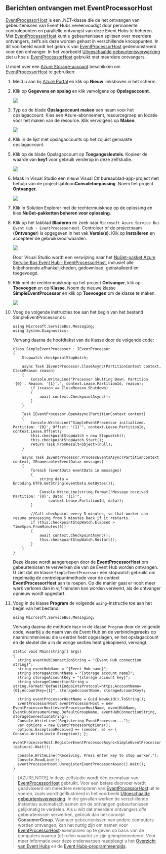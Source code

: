 ## Berichten ontvangen met EventProcessorHost

[EventProcessorHost][] is een .NET-klasse die de het ontvangen van gebeurtenissen van Event Hubs vereenvoudigt door permanente controlepunten en parallelle ontvangst van deze Event Hubs te beheren. Met [EventProcessorHost][] kunt u gebeurtenissen splitsen over meerdere ontvangers, zelfs als deze worden gehost in verschillende knooppunten. In dit voorbeeld wordt het gebruik van [EventProcessorHost][] gedemonstreerd voor één ontvanger. In het voorbeeld [Uitgeschaalde gebeurtenisverwerking][] ziet u hoe u [EventProcessorHost][] gebruikt met meerdere ontvangers.

U moet over een [Azure Storage-account][] beschikken om [EventProcessorHost][] te gebruiken:

1. Meld u aan bij [Azure Portal][] en klik op **Nieuw** linksboven in het scherm.

2. Klik op **Gegevens en opslag** en klik vervolgens op **Opslagaccount**.

    ![][1]

3. Typ op de blade **Opslagaccount maken** een naam voor het opslagaccount. Kies een Azure-abonnement, resourcegroep en locatie voor het maken van de resource. Klik vervolgens op **Maken**.

    ![][2]

4. Klik in de lijst met opslagaccounts op het zojuist gemaakte opslagaccount.

5. Klik op de blade Opslagaccount op **Toegangssleutels**. Kopieer de waarde van **key1** voor gebruik verderop in deze zelfstudie.

    ![][3]

4. Maak in Visual Studio een nieuw Visual C# bureaublad-app-project met behulp van de projectsjabloon**Consoletoepassing**. Noem het project **Ontvanger**.

    ![][14]

5. Klik in Solution Explorer met de rechtermuisknop op de oplossing en kies **NuGet-pakketten beheren voor oplossing**.

6. Klik op het tabblad **Bladeren** en zoek naar `Microsoft Azure Service Bus Event Hub - EventProcessorHost`. Controleer of de projectnaam (**Ontvanger**) is opgegeven in het vak **Versie(s)**. Klik op **Installeren** en accepteer de gebruiksvoorwaarden.

    ![][13]

    Door Visual Studio wordt een verwijzing naar het [ NuGet-pakket Azure Service Bus Event Hub - EventProcessorHost](https://www.nuget.org/packages/Microsoft.Azure.ServiceBus.EventProcessorHost), inclusief alle bijbehorende afhankelijkheden, gedownload, geïnstalleerd en toegevoegd.

7. Klik met de rechtermuisknop op het project **Ontvanger**, klik op **Toevoegen** en op **Klasse**. Noem de nieuwe klasse **SimpleEventProcessor** en klik op **Toevoegen** om de klasse te maken.

    ![][15]

8. Voeg de volgende instructies toe aan het begin van het bestand SimpleEventProcessor.cs:

    ```
    using Microsoft.ServiceBus.Messaging;
    using System.Diagnostics;
    ```

    Vervang daarna de hoofdtekst van de klasse door de volgende code:

    ```
    class SimpleEventProcessor : IEventProcessor
    {
        Stopwatch checkpointStopWatch;

        async Task IEventProcessor.CloseAsync(PartitionContext context, CloseReason reason)
        {
            Console.WriteLine("Processor Shutting Down. Partition '{0}', Reason: '{1}'.", context.Lease.PartitionId, reason);
            if (reason == CloseReason.Shutdown)
            {
                await context.CheckpointAsync();
            }
        }

        Task IEventProcessor.OpenAsync(PartitionContext context)
        {
            Console.WriteLine("SimpleEventProcessor initialized.  Partition: '{0}', Offset: '{1}'", context.Lease.PartitionId, context.Lease.Offset);
            this.checkpointStopWatch = new Stopwatch();
            this.checkpointStopWatch.Start();
            return Task.FromResult<object>(null);
        }

        async Task IEventProcessor.ProcessEventsAsync(PartitionContext context, IEnumerable<EventData> messages)
        {
            foreach (EventData eventData in messages)
            {
                string data = Encoding.UTF8.GetString(eventData.GetBytes());

                Console.WriteLine(string.Format("Message received.  Partition: '{0}', Data: '{1}'",
                    context.Lease.PartitionId, data));
            }

            //Call checkpoint every 5 minutes, so that worker can resume processing from 5 minutes back if it restarts.
            if (this.checkpointStopWatch.Elapsed > TimeSpan.FromMinutes(5))
            {
                await context.CheckpointAsync();
                this.checkpointStopWatch.Restart();
            }
        }
    }
    ```

    Deze klasse wordt aangeroepen door de **EventProcessorHost** om gebeurtenissen te verwerken die van de Event Hub worden ontvangen. U ziet dat de klasse `SimpleEventProcessor` een stopwatch gebruikt om regelmatig de controlepuntmethode voor de context **EventProcessorHost** aan te roepen. Op die manier gaat er nooit meer werk verloren dan in vijf minuten kan worden verwerkt, als de ontvanger opnieuw wordt opgestart.

9. Voeg in de klasse **Program** de volgende `using`-instructie toe aan het begin van het bestand:

    ```
    using Microsoft.ServiceBus.Messaging;
    ```

    Vervang daarna de methode `Main` in de klasse `Program` door de volgende code, waarbij u de naam van de Event Hub en de verbindingsreeks op naamruimteniveau die u eerder hebt opgeslagen, en het opslagaccount en de sleutel die u in de vorige secties hebt gekopieerd, vervangt. 

    ```
    static void Main(string[] args)
    {
      string eventHubConnectionString = "{Event Hub connection string}";
      string eventHubName = "{Event Hub name}";
      string storageAccountName = "{storage account name}";
      string storageAccountKey = "{storage account key}";
      string storageConnectionString = string.Format("DefaultEndpointsProtocol=https;AccountName={0};AccountKey={1}", storageAccountName, storageAccountKey);

      string eventProcessorHostName = Guid.NewGuid().ToString();
      EventProcessorHost eventProcessorHost = new EventProcessorHost(eventProcessorHostName, eventHubName, EventHubConsumerGroup.DefaultGroupName, eventHubConnectionString, storageConnectionString);
      Console.WriteLine("Registering EventProcessor...");
      var options = new EventProcessorOptions();
      options.ExceptionReceived += (sender, e) => { Console.WriteLine(e.Exception); };
      eventProcessorHost.RegisterEventProcessorAsync<SimpleEventProcessor>(options).Wait();

      Console.WriteLine("Receiving. Press enter key to stop worker.");
      Console.ReadLine();
      eventProcessorHost.UnregisterEventProcessorAsync().Wait();
    }
    ```

> [AZURE.NOTE] In deze zelfstudie wordt één exemplaar van [EventProcessorHost][] gebruikt. Voor een betere doorvoer wordt geadviseerd om meerdere exemplaren van [EventProcessorHost][] uit te voeren, zoals wordt geïllustreerd in het voorbeeld [Uitgeschaalde gebeurtenisverwerking][]. In die gevallen werken de verschillende instanties automatisch samen om de ontvangen gebeurtenissen gelijkmatig te verdelen. Als u wilt dat meerdere ontvangers *alle* gebeurtenissen verwerken, gebruik dan het concept **ConsumerGroup**. Wanneer gebeurtenissen van andere computers worden ontvangen, kan het nuttig zijn om namen voor [EventProcessorHost][]-exemplaren op te geven op basis van de computers waarop (of rollen waarin) ze zijn geïmplementeerd. Voor meer informatie over deze onderwerpen raadpleegt u het [Overzicht van Event Hubs][] en de [Event Hubs-programmeergids][].

<!-- Links -->
[Overzicht van Event Hubs]: event-hubs-overview.md
[Event Hubs-programmeergids]: event-hubs-programming-guide.md
[Uitgeschaalde gebeurtenisverwerking]: https://code.msdn.microsoft.com/Service-Bus-Event-Hub-45f43fc3
[Azure Storage-account]: ../storage/storage-create-storage-account.md
[EventProcessorHost]: http://msdn.microsoft.com/library/azure/microsoft.servicebus.messaging.eventprocessorhost(v=azure.95).aspx
[Azure Portal]: https://portal.azure.com

<!-- Images -->

[1]: ./media/service-bus-event-hubs-getstarted-receive-ephcs/create-storage1.png
[2]: ./media/service-bus-event-hubs-getstarted-receive-ephcs/create-storage2.png
[3]: ./media/service-bus-event-hubs-getstarted-receive-ephcs/create-storage3.png
[13]: ./media/service-bus-event-hubs-getstarted-receive-ephcs/create-eph-csharp1.png
[14]: ./media/service-bus-event-hubs-getstarted-receive-ephcs/create-receiver-csharp1.png
[15]: ./media/service-bus-event-hubs-getstarted-receive-ephcs/create-receiver-csharp2.png




<!--HONumber=sep16_HO1-->


